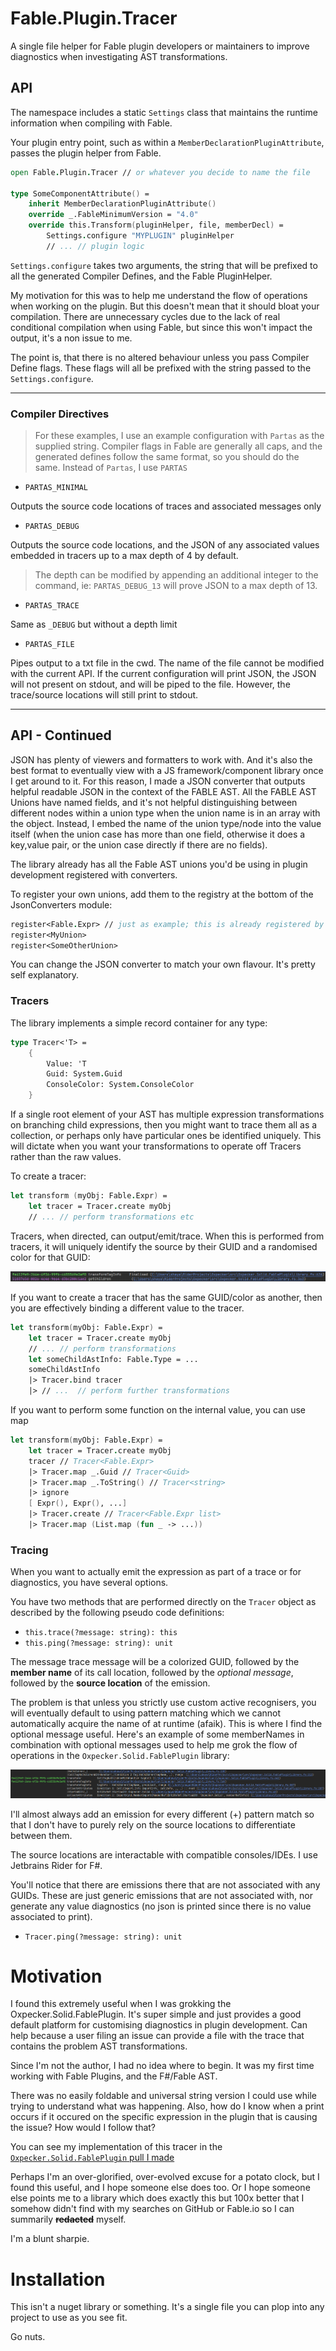 # Fable.Plugin.Tracer

A single file helper for Fable plugin developers or maintainers to improve diagnostics when investigating AST transformations.

## API

The namespace includes a static `Settings` class that maintains the runtime information when compiling with Fable.

Your plugin entry point, such as within a `MemberDeclarationPluginAttribute`, passes the plugin helper from Fable.

```fsharp
open Fable.Plugin.Tracer // or whatever you decide to name the file

type SomeComponentAttribute() =
    inherit MemberDeclarationPluginAttribute()
    override _.FableMinimumVersion = "4.0"
    override this.Transform(pluginHelper, file, memberDecl) =
        Settings.configure "MYPLUGIN" pluginHelper
        // ... // plugin logic
```

`Settings.configure` takes two arguments, the string that will be prefixed to all the generated Compiler Defines, and the Fable PluginHelper.

My motivation for this was to help me understand the flow of operations when working on the plugin. But this doesn't mean that it should bloat your compilation. There are unnecessary cycles due to the lack of real conditional compilation when using Fable, but since this won't impact the output, it's a non issue to me.

The point is, that there is no altered behaviour unless you pass Compiler Define flags. These flags will all be prefixed with the string passed to the `Settings.configure`.

---

### Compiler Directives

> For these examples, I use an example configuration with `Partas` as the supplied string.
> Compiler flags in Fable are generally all caps, and the generated defines follow the same format, so you should do the same.
> Instead of `Partas`, I use `PARTAS`

* `PARTAS_MINIMAL`

Outputs the source code locations of traces and associated messages only

* `PARTAS_DEBUG`

Outputs the source code locations, and the JSON of any associated values embedded in tracers up to a max depth of 4 by default.

> The depth can be modified by appending an additional integer to the command, ie: `PARTAS_DEBUG_13` will prove JSON to a max depth of 13.

* `PARTAS_TRACE`

Same as `_DEBUG` but without a depth limit

* `PARTAS_FILE`

Pipes output to a txt file in the cwd. The name of the file cannot be modified with the current API.
If the current configuration will print JSON, the JSON will not present on stdout, and will be piped to the file. However, the trace/source locations will still print to stdout.

---

## API - Continued

JSON has plenty of viewers and formatters to work with. And it's also the best format to eventually 
view with a JS framework/component library once I get around to it. For this reason, I made a JSON converter that outputs helpful readable JSON in the context of the FABLE AST. All the FABLE AST Unions have named fields, and it's not helpful distinguishing between different nodes within a union type when the union name is in an array with the object. Instead, I embed the name of the union type/node into the value itself (when the union case has more than one field, otherwise it does a key,value pair, or the union case directly if there are no fields).

The library already has all the Fable AST unions you'd be using in plugin development registered with converters.

To register your own unions, add them to the registry at the bottom of the JsonConverters module:

```fsharp
register<Fable.Expr> // just as example; this is already registered by the library
register<MyUnion>
register<SomeOtherUnion>
```

You can change the JSON converter to match your own flavour. It's pretty self explanatory.

### Tracers

The library implements a simple record container for any type:

```fsharp
type Tracer<'T> =
    {
        Value: 'T
        Guid: System.Guid
        ConsoleColor: System.ConsoleColor
    }
```

If a single root element of your AST has multiple expression transformations on branching child expressions, then you might want to trace them all as a collection, or perhaps only have particular ones be identified uniquely. This will dictate when you want your transformations to operate off Tracers rather than the raw values.

To create a tracer:

```fsharp
let transform (myObj: Fable.Expr) =
    let tracer = Tracer.create myObj
    // ... // perform transformations etc
```

Tracers, when directed, can output/emit/trace. When this is performed from tracers, it will uniquely identify the source by their GUID and a randomised color for that GUID:

![img.png](img.png)

If you want to create a tracer that has the same GUID/color as another, then you are effectively binding a different value to the tracer.

```fsharp
let transform(myObj: Fable.Expr) =
    let tracer = Tracer.create myObj
    // ... // perform transformations
    let someChildAstInfo: Fable.Type = ...
    someChildAstInfo
    |> Tracer.bind tracer
    |> // ...  // perform further transformations
```

If you want to perform some function on the internal value, you can use map

```fsharp
let transform(myObj: Fable.Expr) =
    let tracer = Tracer.create myObj
    tracer // Tracer<Fable.Expr>
    |> Tracer.map _.Guid // Tracer<Guid>
    |> Tracer.map _.ToString() // Tracer<string>
    |> ignore
    [ Expr(), Expr(), ...]
    |> Tracer.create // Tracer<Fable.Expr list>
    |> Tracer.map (List.map (fun _ -> ...))
```

### Tracing

When you want to actually emit the expression as part of a trace or for diagnostics, you have several options.

You have two methods that are performed directly on the `Tracer` object as described by the following pseudo code definitions:

* `this.trace(?message: string): this`
* `this.ping(?message: string): unit`

The message trace message will be a colorized GUID, followed by the **member name** of its call location, followed by the *optional message*, followed by the **source location** of the emission.

The problem is that unless you strictly use custom active recognisers, you will eventually default to using pattern matching which we cannot automatically acquire the name of at runtime (afaik). This is where I find the optional message useful. Here's an example of some memberNames in combination with optional messages used to help me grok the flow of operations in the `Oxpecker.Solid.FablePlugin` library:

![img_1.png](img_1.png)

I'll almost always add an emission for every different (+) pattern match so that I don't have to purely rely on the source locations to differentiate between them.

The source locations are interactable with compatible consoles/IDEs. I use Jetbrains Rider for F#.

You'll notice that there are emissions there that are not associated with any GUIDs. These are just generic emissions that are not associated with, nor generate any value diagnostics (no json is printed since there is no value associated to print).

* `Tracer.ping(?message: string): unit`

# Motivation

I found this extremely useful when I was grokking the Oxpecker.Solid.FablePlugin. It's super simple and just provides a good default platform for customising diagnostics in plugin development. Can help because a user filing an issue can provide a file with the trace that contains the problem AST transformations.

Since I'm not the author, I had no idea where to begin. It was my first time working with Fable Plugins, and the F#/Fable AST.

There was no easily foldable and universal string version I could use while trying to understand what was happening. Also, how do I know when a print occurs if it occured on the specific expression in the plugin that is causing the issue? How would I follow that?

You can see my implementation of this tracer in the [`Oxpecker.Solid.FablePlugin` pull I made](https://github.com/Lanayx/Oxpecker/pull/55)

Perhaps I'm an over-glorified, over-evolved excuse for a potato clock, but I found this useful, and I hope someone else does too. Or I hope someone else points me to a library which does exactly this but 100x better that I somehow didn't find with my searches on GitHub or Fable.io so I can summarily **~~redacted~~** myself.

I'm a blunt sharpie.

# Installation

This isn't a nuget library or something. It's a single file you can plop into any project to use as you see fit.

Go nuts.
